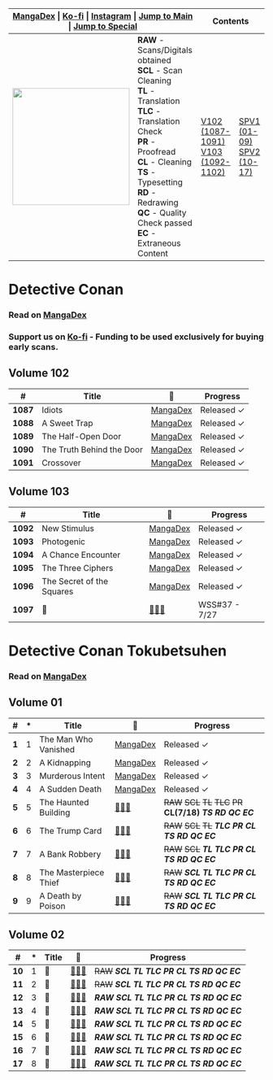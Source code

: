 <table>
<thead>
  <tr>
    <th colspan="2"><a href="https://mangadex.org/group/f2615f65-274c-4e2e-bf0c-847ee74621fa/ardent-spirits-keg" target="_blank" rel="noopener noreferrer">MangaDex</a> | <a href="https://ko-fi.com/ardentspiritskeg" target="_blank" rel="noopener noreferrer">Ko-fi</a> | <a href="https://www.instagram.com/ardentspiritskeg/" target="_blank" rel="noopener noreferrer">Instagram</a> | <a href="#detective-conan" target="_blank" rel="noopener noreferrer">Jump to Main</a> | <a href="#detective-conan-tokubetsuhen" target="_blank" rel="noopener noreferrer">Jump to Special</a></th>
    <th colspan="2">Contents</th>
  </tr>
</thead>
<tbody>
  <tr>
    <td><img src="https://cdn.discordapp.com/attachments/904691279001161830/987794271614664794/github.png?size=4096" width="230"/></td>
    <td><b>RAW</b> - Scans/Digitals obtained<br><b>SCL</b> - Scan Cleaning<br><b>TL</b> - Translation<br><b>TLC</b> - Translation Check<br><b>PR</b> - Proofread<br><b>CL</b> - Cleaning<br><b>TS</b> - Typesetting<br><b>RD</b> - Redrawing<br><b>QC</b> - Quality Check passed<br><b>EC</b> - Extraneous Content</td>
    <td><a href="#volume-102" target="_blank" rel="noopener noreferrer">V102 (1087-1091)</a><br><a href="#volume-103" target="_blank" rel="noopener noreferrer">V103 (1092-1102)</a></td>
    <td><a href="#volume-01" target="_blank" rel="noopener noreferrer">SPV1 (01-09)</a><br><a href="#volume-02" target="_blank" rel="noopener noreferrer">SPV2 (10-17)</a></td>
  </tr>
</tbody>
</table>

# Detective Conan
### Read on [MangaDex](https://mangadex.org/title/7f30dfc3-0b80-4dcc-a3b9-0cd746fac005/detective-conan)
### Support us on [Ko-fi](https://ko-fi.com/ardentspiritskeg) - Funding to be used exclusively for buying early scans.
## Volume 102
<table>
<thead>
  <tr>
    <th>#</th>
    <th>Title</th>
    <th>🔗</th>
    <th>Progress</th>
  </tr>
</thead>
<tbody>
  <tr>
    <td><b>1087</b></td>
    <td>Idiots</td>
    <td><a href="https://mangadex.org/chapter/95f9bcb7-a434-49d0-b02d-9a3f39249a6c/1" target="_blank" rel="noopener noreferrer">MangaDex</a></td>
    <td>Released ✓</td>
  </tr>
  <tr>
    <td><b>1088</b></td>
    <td>A Sweet Trap</td>
    <td><a href="https://mangadex.org/chapter/71325936-ba75-47c0-93d8-c6cbc8670266/1" target="_blank" rel="noopener noreferrer">MangaDex</a></td>
    <td>Released ✓</td>
  </tr>
  <tr>
    <td><b>1089</b></td>
    <td>The Half-Open Door</td>
    <td><a href="https://mangadex.org/chapter/7dccea1d-17ad-4b8f-8d66-55634d3dc686/1" target="_blank" rel="noopener noreferrer">MangaDex</a></td>
    <td>Released ✓</td>
  </tr>
  <tr>
    <td><b>1090</b></td>
    <td>The Truth Behind the Door</td>
    <td><a href="https://mangadex.org/chapter/c5b1e35e-8ba6-4d9a-89a5-24bd9f42de38/1" target="_blank" rel="noopener noreferrer">MangaDex</a></td>
    <td>Released ✓</td>
  </tr>
  <tr>
    <td><b>1091</b></td>
    <td>Crossover</td>
    <td><a href="https://mangadex.org/chapter/d65c393a-66d1-4292-92ac-d44087824a94/1" target="_blank" rel="noopener noreferrer">MangaDex</a></td>
    <td>Released ✓</td>
  </tr>
</tbody>
</table>

## Volume 103
<table>
<thead>
  <tr>
    <th>#</th>
    <th>Title</th>
    <th>🔗</th>
    <th>Progress</th>
  </tr>
</thead>
<tbody>
  <tr>
    <td><b>1092</b></td>
    <td>New Stimulus</td>
    <td><a href="https://mangadex.org/chapter/0724b96a-0eb4-4238-9d4b-f8e55ec0ceaa/1" target="_blank" rel="noopener noreferrer">MangaDex</a></td>
    <td>Released ✓</td>
  </tr>
  <tr>
    <td><b>1093</b></td>
    <td>Photogenic</td>
    <td><a href="https://mangadex.org/chapter/5a3cf985-dff2-49a7-8b9d-eca8deeef448/1" target="_blank" rel="noopener noreferrer">MangaDex</a></td>
    <td>Released ✓</td>
  </tr>
  <tr>
    <td><b>1094</b></td>
    <td>A Chance Encounter</td>
    <td><a href="https://mangadex.org/chapter/3674549c-8bf3-4962-9ebf-a12b743b51e4/1" target="_blank" rel="noopener noreferrer">MangaDex</a></td>
    <td>Released ✓</td>
  </tr>
  <tr>
    <td><b>1095</b></td>
    <td>The Three Ciphers</td>
    <td><a href="https://mangadex.org/chapter/53d35e91-a90e-438a-99a8-74df914ac7a1/1" target="_blank" rel="noopener noreferrer">MangaDex</a></td>
    <td>Released ✓</td>
  </tr>
  <tr>
    <td><b>1096</b></td>
    <td>The Secret of the Squares</td>
    <td><a href="https://mangadex.org/chapter/5aa77124-cd79-47e1-9864-79025e7a7ccb/1" target="_blank" rel="noopener noreferrer">MangaDex</a></td>
    <td>Released ✓</td>
  </tr>
  <tr>
    <td><b>1097</b></td>
    <td>🗿</td>
    <td><a href="https://www.youtube.com/watch?v=dQw4w9WgXcQ" target="_blank" rel="noopener noreferrer">🗿🗿🗿</a></td>
    <td>WSS#37 - 7/27</td>
  </tr>
</tbody>
</table>

# Detective Conan Tokubetsuhen
### Read on [MangaDex](https://mangadex.org/title/53ef0bb0-7620-40be-b282-177b71021222/detective-conan-special)
## Volume 01
<table>
<thead>
  <tr>
    <th>#</th>
    <th>*</th>
    <th>Title</th>
    <th>🔗</th>
    <th>Progress</th>
  </tr>
</thead>
<tbody>
  <tr>
    <td><b>1</b></td>
    <td>1</td>
    <td>The Man Who Vanished</td>
    <td><a href="https://mangadex.org/chapter/5331e99a-5ef1-47d1-ad3f-9eaeb9ef1219/1" target="_blank" rel="noopener noreferrer">MangaDex</a></td>
    <td>Released ✓</td>
  </tr>
  <tr>
    <td><b>2</b></td>
    <td>2</td>
    <td>A Kidnapping</td>
    <td><a href="https://mangadex.org/chapter/74fcf5f7-c058-49b9-912d-f4310e750ffc/1" target="_blank" rel="noopener noreferrer">MangaDex</a></td>
    <td>Released ✓</td>
  </tr>
  <tr>
    <td><b>3</b></td>
    <td>3</td>
    <td>Murderous Intent</td>
    <td><a href="https://mangadex.org/chapter/215d1a38-d9c9-4925-92d8-75bb3db8033d/1" target="_blank" rel="noopener noreferrer">MangaDex</a></td>
    <td>Released ✓</td>
  </tr>
  <tr>
    <td><b>4</b></td>
    <td>4</td>
    <td>A Sudden Death</td>
    <td><a href="https://mangadex.org/chapter/15f72e1e-601b-4eb2-b840-3a5ccb360f23/1" target="_blank" rel="noopener noreferrer">MangaDex</a></td>
    <td>Released ✓</td>
  </tr>
  <tr>
    <td><b>5</b></td>
    <td>5</td>
    <td>The Haunted Building</td>
    <td><a href="https://www.youtube.com/watch?v=dQw4w9WgXcQ" target="_blank" rel="noopener noreferrer">🗿🗿🗿</a></td>
    <td><s>RAW</s> <s>SCL</s> <s>TL</s> <s>TLC</s> <s>PR</s> <b>CL(7/18)</b> <b><i>TS</i></b> <b><i>RD</i></b> <b><i>QC</i></b> <b><i>EC</i></b></td>
  </tr>
  <tr>
    <td><b>6</b></td>
    <td>6</td>
    <td>The Trump Card</td>
    <td><a href="https://www.youtube.com/watch?v=dQw4w9WgXcQ" target="_blank" rel="noopener noreferrer">🗿🗿🗿</a></td>
    <td><s>RAW</s> <s>SCL</s> <s>TL</s> <b><i>TLC</i></b> <b><i>PR</i></b> <b><i>CL</i></b> <b><i>TS</i></b> <b><i>RD</i></b> <b><i>QC</i></b> <b><i>EC</i></b></td>
  </tr>
  <tr>
    <td><b>7</b></td>
    <td>7</td>
    <td>A Bank Robbery</td>
    <td><a href="https://www.youtube.com/watch?v=dQw4w9WgXcQ" target="_blank" rel="noopener noreferrer">🗿🗿🗿</a></td>
    <td><s>RAW</s> <s>SCL</s> <b><i>TL</i></b> <b><i>TLC</i></b> <b><i>PR</i></b> <b><i>CL</i></b> <b><i>TS</i></b> <b><i>RD</i></b> <b><i>QC</i></b> <b><i>EC</i></b></td>
  </tr>
  <tr>
    <td><b>8</b></td>
    <td>8</td>
    <td>The Masterpiece Thief</td>
    <td><a href="https://www.youtube.com/watch?v=dQw4w9WgXcQ" target="_blank" rel="noopener noreferrer">🗿🗿🗿</a></td>
    <td><s>RAW</s> <b><i>SCL</i></b> <b><i>TL</i></b> <b><i>TLC</i></b> <b><i>PR</i></b> <b><i>CL</i></b> <b><i>TS</i></b> <b><i>RD</i></b> <b><i>QC</i></b> <b><i>EC</i></b></td>
  </tr>
  <tr>
    <td><b>9</b></td>
    <td>9</td>
    <td>A Death by Poison</td>
    <td><a href="https://www.youtube.com/watch?v=dQw4w9WgXcQ" target="_blank" rel="noopener noreferrer">🗿🗿🗿</a></td>
    <td><s>RAW</s> <b><i>SCL</i></b> <b><i>TL</i></b> <b><i>TLC</i></b> <b><i>PR</i></b> <b><i>CL</i></b> <b><i>TS</i></b> <b><i>RD</i></b> <b><i>QC</i></b> <b><i>EC</i></b></td>
  </tr>
</tbody>
</table>

## Volume 02
<table>
<thead>
  <tr>
    <th>#</th>
    <th>*</th>
    <th>Title</th>
    <th>🔗</th>
    <th>Progress</th>
  </tr>
</thead>
<tbody>
  <tr>
    <td><b>10</b></td>
    <td>1</td>
    <td>🗿</td>
    <td><a href="https://www.youtube.com/watch?v=dQw4w9WgXcQ" target="_blank" rel="noopener noreferrer">🗿🗿🗿</a></td>
    <td><s>RAW</s> <b><i>SCL</i></b> <b><i>TL</i></b> <b><i>TLC</i></b> <b><i>PR</i></b> <b><i>CL</i></b> <b><i>TS</i></b> <b><i>RD</i></b> <b><i>QC</i></b> <b><i>EC</i></b></td>
  </tr>
  <tr>
    <td><b>11</b></td>
    <td>2</td>
    <td>🗿</td>
    <td><a href="https://www.youtube.com/watch?v=dQw4w9WgXcQ" target="_blank" rel="noopener noreferrer">🗿🗿🗿</a></td>
    <td><s>RAW</s> <b><i>SCL</i></b> <b><i>TL</i></b> <b><i>TLC</i></b> <b><i>PR</i></b> <b><i>CL</i></b> <b><i>TS</i></b> <b><i>RD</i></b> <b><i>QC</i></b> <b><i>EC</i></b></td>
  </tr>
  <tr>
    <td><b>12</b></td>
    <td>3</td>
    <td>🗿</td>
    <td><a href="https://www.youtube.com/watch?v=dQw4w9WgXcQ" target="_blank" rel="noopener noreferrer">🗿🗿🗿</a></td>
    <td><b><i>RAW</i></b> <b><i>SCL</i></b> <b><i>TL</i></b> <b><i>TLC</i></b> <b><i>PR</i></b> <b><i>CL</i></b> <b><i>TS</i></b> <b><i>RD</i></b> <b><i>QC</i></b> <b><i>EC</i></b></td>
  </tr>
  <tr>
    <td><b>13</b></td>
    <td>4</td>
    <td>🗿</td>
    <td><a href="https://www.youtube.com/watch?v=dQw4w9WgXcQ" target="_blank" rel="noopener noreferrer">🗿🗿🗿</a></td>
    <td><b><i>RAW</i></b> <b><i>SCL</i></b> <b><i>TL</i></b> <b><i>TLC</i></b> <b><i>PR</i></b> <b><i>CL</i></b> <b><i>TS</i></b> <b><i>RD</i></b> <b><i>QC</i></b> <b><i>EC</i></b></td>
  </tr>
  <tr>
    <td><b>14</b></td>
    <td>5</td>
    <td>🗿</td>
    <td><a href="https://www.youtube.com/watch?v=dQw4w9WgXcQ" target="_blank" rel="noopener noreferrer">🗿🗿🗿</a></td>
    <td><b><i>RAW</i></b> <b><i>SCL</i></b> <b><i>TL</i></b> <b><i>TLC</i></b> <b><i>PR</i></b> <b><i>CL</i></b> <b><i>TS</i></b> <b><i>RD</i></b> <b><i>QC</i></b> <b><i>EC</i></b></td>
  </tr>
  <tr>
    <td><b>15</b></td>
    <td>6</td>
    <td>🗿</td>
    <td><a href="https://www.youtube.com/watch?v=dQw4w9WgXcQ" target="_blank" rel="noopener noreferrer">🗿🗿🗿</a></td>
    <td><b><i>RAW</i></b> <b><i>SCL</i></b> <b><i>TL</i></b> <b><i>TLC</i></b> <b><i>PR</i></b> <b><i>CL</i></b> <b><i>TS</i></b> <b><i>RD</i></b> <b><i>QC</i></b> <b><i>EC</i></b></td>
  </tr>
  <tr>
    <td><b>16</b></td>
    <td>7</td>
    <td>🗿</td>
    <td><a href="https://www.youtube.com/watch?v=dQw4w9WgXcQ" target="_blank" rel="noopener noreferrer">🗿🗿🗿</a></td>
    <td><b><i>RAW</i></b> <b><i>SCL</i></b> <b><i>TL</i></b> <b><i>TLC</i></b> <b><i>PR</i></b> <b><i>CL</i></b> <b><i>TS</i></b> <b><i>RD</i></b> <b><i>QC</i></b> <b><i>EC</i></b></td>
  </tr>
  <tr>
    <td><b>17</b></td>
    <td>8</td>
    <td>🗿</td>
    <td><a href="https://www.youtube.com/watch?v=dQw4w9WgXcQ" target="_blank" rel="noopener noreferrer">🗿🗿🗿</a></td>
    <td><b><i>RAW</i></b> <b><i>SCL</i></b> <b><i>TL</i></b> <b><i>TLC</i></b> <b><i>PR</i></b> <b><i>CL</i></b> <b><i>TS</i></b> <b><i>RD</i></b> <b><i>QC</i></b> <b><i>EC</i></b></td>
  </tr>
</tbody>
</table>
